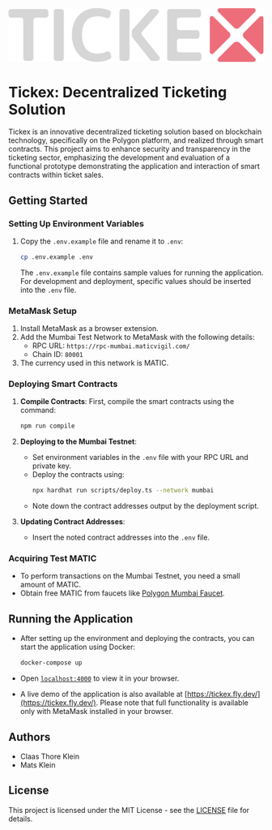 ![tickex](app/priv/static/images/tickex_color_light.svg)

# Tickex: Decentralized Ticketing Solution

Tickex is an innovative decentralized ticketing solution based on blockchain technology, specifically on the Polygon platform, and realized through smart contracts. This project aims to enhance security and transparency in the ticketing sector, emphasizing the development and evaluation of a functional prototype demonstrating the application and interaction of smart contracts within ticket sales.

## Getting Started

### Setting Up Environment Variables

1. Copy the `.env.example` file and rename it to `.env`:
    ```bash
    cp .env.example .env
    ```
   The `.env.example` file contains sample values for running the application. For development and deployment, specific values should be inserted into the `.env` file.

### MetaMask Setup

1. Install MetaMask as a browser extension.
2. Add the Mumbai Test Network to MetaMask with the following details:
   - RPC URL: `https://rpc-mumbai.maticvigil.com/`
   - Chain ID: `80001`
3. The currency used in this network is MATIC.

### Deploying Smart Contracts

1. **Compile Contracts**:
   First, compile the smart contracts using the command:
   ```bash
   npm run compile
   ```

2. **Deploying to the Mumbai Testnet**:
   - Set environment variables in the `.env` file with your RPC URL and private key.
   - Deploy the contracts using:
     ```bash
     npx hardhat run scripts/deploy.ts --network mumbai
     ```
   - Note down the contract addresses output by the deployment script.

3. **Updating Contract Addresses**:
   - Insert the noted contract addresses into the `.env` file.

### Acquiring Test MATIC

- To perform transactions on the Mumbai Testnet, you need a small amount of MATIC.
- Obtain free MATIC from faucets like [Polygon Mumbai Faucet](https://mumbaifaucet.com/).

## Running the Application

- After setting up the environment and deploying the contracts, you can start the application using Docker:
  ```bash
  docker-compose up
  ```

- Open [`localhost:4000`](http://localhost:4000/) to view it in your browser.

- A live demo of the application is also available at [https://tickex.fly.dev/](https://tickex.fly.dev/). Please note that full functionality is available only with MetaMask installed in your browser.

## Authors

- Claas Thore Klein
- Mats Klein

## License

This project is licensed under the MIT License - see the [LICENSE](LICENSE) file for details.
